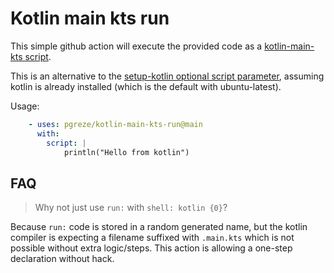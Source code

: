 # Kotlin main kts run

This simple github action will execute the provided code as
a [kotlin-main-kts script](https://github.com/Kotlin/kotlin-script-examples/blob/master/jvm/main-kts/MainKts.md).

This is an alternative to the [setup-kotlin optional script parameter](https://github.com/fwilhe2/setup-kotlin#running-a-script-inline),
assuming kotlin is already installed (which is the default with ubuntu-latest).

Usage:
```yaml
    - uses: pgreze/kotlin-main-kts-run@main
      with:
        script: |
            println("Hello from kotlin")
```

## FAQ

> Why not just use `run:` with `shell: kotlin {0}`?

Because `run:` code is stored in a random generated name,
but the kotlin compiler is expecting a filename suffixed with `.main.kts`
which is not possible without extra logic/steps.
This action is allowing a one-step declaration without hack.

